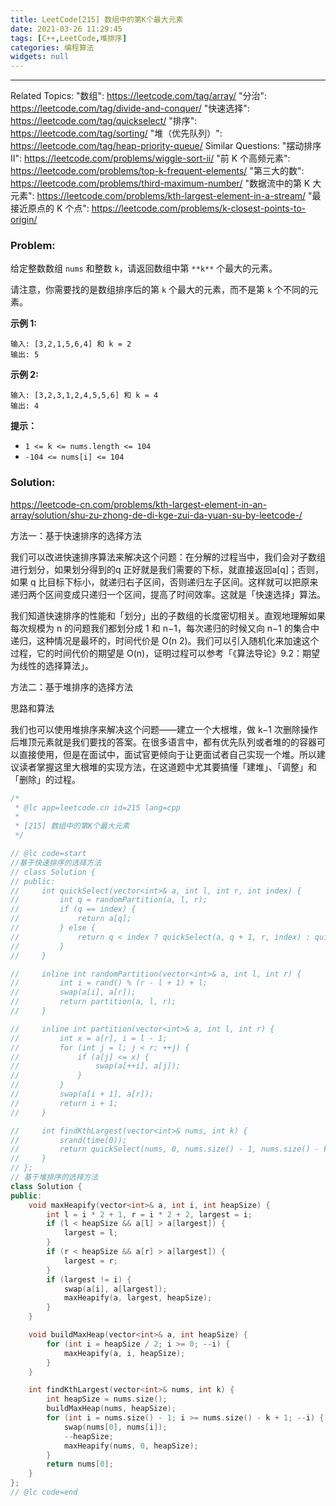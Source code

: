 ```yaml
---
title: LeetCode[215] 数组中的第K个最大元素
date: 2021-03-26 11:29:45
tags: [C++,LeetCode,堆排序]
categories: 编程算法
widgets: null
---
```


---
Related Topics:
  "数组": https://leetcode.com/tag/array/
  "分治": https://leetcode.com/tag/divide-and-conquer/
  "快速选择": https://leetcode.com/tag/quickselect/
  "排序": https://leetcode.com/tag/sorting/
  "堆（优先队列）": https://leetcode.com/tag/heap-priority-queue/
Similar Questions:
  "摆动排序 II": https://leetcode.com/problems/wiggle-sort-ii/
  "前 K 个高频元素": https://leetcode.com/problems/top-k-frequent-elements/
  "第三大的数": https://leetcode.com/problems/third-maximum-number/
  "数据流中的第 K 大元素": https://leetcode.com/problems/kth-largest-element-in-a-stream/
  "最接近原点的 K 个点": https://leetcode.com/problems/k-closest-points-to-origin/

### Problem:

给定整数数组 `nums` 和整数 `k`，请返回数组中第 `**k**` 个最大的元素。

请注意，你需要找的是数组排序后的第 `k` 个最大的元素，而不是第 `k` 个不同的元素。

**示例 1:**

```
输入: [3,2,1,5,6,4] 和 k = 2
输出: 5
```

**示例 2:**

```
输入: [3,2,3,1,2,4,5,5,6] 和 k = 4
输出: 4
```

**提示：**

- `1 <= k <= nums.length <= 104`
- `-104 <= nums[i] <= 104`

<!--more-->

### Solution:

https://leetcode-cn.com/problems/kth-largest-element-in-an-array/solution/shu-zu-zhong-de-di-kge-zui-da-yuan-su-by-leetcode-/

方法一：基于快速排序的选择方法

我们可以改进快速排序算法来解决这个问题：在分解的过程当中，我们会对子数组进行划分，如果划分得到的q 正好就是我们需要的下标，就直接返回a[q]；否则，如果 q 比目标下标小，就递归右子区间，否则递归左子区间。这样就可以把原来递归两个区间变成只递归一个区间，提高了时间效率。这就是「快速选择」算法。

我们知道快速排序的性能和「划分」出的子数组的长度密切相关。直观地理解如果每次规模为 n 的问题我们都划分成 1 和 n−1，每次递归的时候又向 n−1 的集合中递归，这种情况是最坏的，时间代价是 O(n 2)。我们可以引入随机化来加速这个过程，它的时间代价的期望是 O(n)，证明过程可以参考「《算法导论》9.2：期望为线性的选择算法」。



方法二：基于堆排序的选择方法

思路和算法

我们也可以使用堆排序来解决这个问题——建立一个大根堆，做 k−1 次删除操作后堆顶元素就是我们要找的答案。在很多语言中，都有优先队列或者堆的的容器可以直接使用，但是在面试中，面试官更倾向于让更面试者自己实现一个堆。所以建议读者掌握这里大根堆的实现方法，在这道题中尤其要搞懂「建堆」、「调整」和「删除」的过程。



```c++
/*
 * @lc app=leetcode.cn id=215 lang=cpp
 *
 * [215] 数组中的第K个最大元素
 */

// @lc code=start
//基于快速排序的选择方法
// class Solution {
// public:
//     int quickSelect(vector<int>& a, int l, int r, int index) {
//         int q = randomPartition(a, l, r);
//         if (q == index) {
//             return a[q];
//         } else {
//             return q < index ? quickSelect(a, q + 1, r, index) : quickSelect(a, l, q - 1, index);
//         }
//     }

//     inline int randomPartition(vector<int>& a, int l, int r) {
//         int i = rand() % (r - l + 1) + l;
//         swap(a[i], a[r]);
//         return partition(a, l, r);
//     }

//     inline int partition(vector<int>& a, int l, int r) {
//         int x = a[r], i = l - 1;
//         for (int j = l; j < r; ++j) {
//             if (a[j] <= x) {
//                 swap(a[++i], a[j]);
//             }
//         }
//         swap(a[i + 1], a[r]);
//         return i + 1;
//     }

//     int findKthLargest(vector<int>& nums, int k) {
//         srand(time(0));
//         return quickSelect(nums, 0, nums.size() - 1, nums.size() - k);
//     }
// };
// 基于堆排序的选择方法
class Solution {
public:
    void maxHeapify(vector<int>& a, int i, int heapSize) {
        int l = i * 2 + 1, r = i * 2 + 2, largest = i;
        if (l < heapSize && a[l] > a[largest]) {
            largest = l;
        } 
        if (r < heapSize && a[r] > a[largest]) {
            largest = r;
        }
        if (largest != i) {
            swap(a[i], a[largest]);
            maxHeapify(a, largest, heapSize);
        }
    }

    void buildMaxHeap(vector<int>& a, int heapSize) {
        for (int i = heapSize / 2; i >= 0; --i) {
            maxHeapify(a, i, heapSize);
        } 
    }

    int findKthLargest(vector<int>& nums, int k) {
        int heapSize = nums.size();
        buildMaxHeap(nums, heapSize);
        for (int i = nums.size() - 1; i >= nums.size() - k + 1; --i) {
            swap(nums[0], nums[i]);
            --heapSize;
            maxHeapify(nums, 0, heapSize);
        }
        return nums[0];
    }
};
// @lc code=end


```

